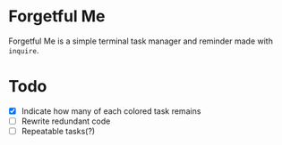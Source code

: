 # Forgetful Me

Forgetful Me is a simple terminal task manager and reminder made with `inquire`.

# Todo

- [x] Indicate how many of each colored task remains
- [ ] Rewrite redundant code
- [ ] Repeatable tasks(?)
